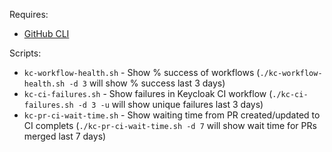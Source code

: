 Requires:

* [GitHub CLI](https://cli.github.com/)

Scripts:

* `kc-workflow-health.sh` - Show % success of workflows (`./kc-workflow-health.sh -d 3` will show % success last 3 days)
* `kc-ci-failures.sh` - Show failures in Keycloak CI workflow (`./kc-ci-failures.sh -d 3 -u` will show unique failures last 3 days)
* `kc-pr-ci-wait-time.sh` - Show waiting time from PR created/updated to CI complets (`./kc-pr-ci-wait-time.sh -d 7` will show wait time for PRs merged last 7 days)

